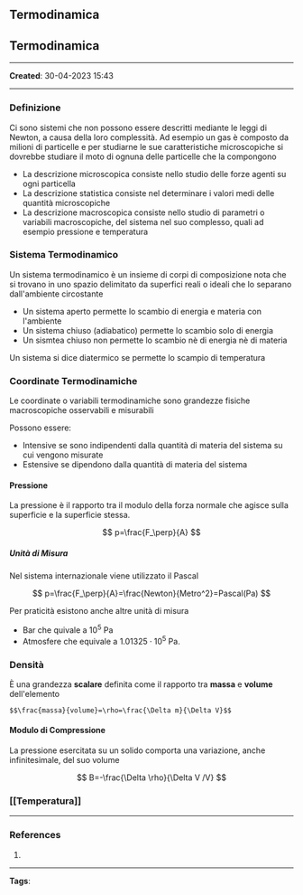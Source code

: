 ## Termodinamica

## Termodinamica

---

**Created**: 30-04-2023 15:43

---

### Definizione

Ci sono sistemi che non possono essere descritti mediante le leggi di Newton, a causa della loro complessità. Ad esempio un gas è composto da milioni di particelle e per studiarne le sue caratteristiche microscopiche si dovrebbe studiare il moto di ognuna delle particelle che la compongono

- La descrizione microscopica consiste nello studio delle forze agenti su ogni particella
- La descrizione statistica consiste nel determinare i valori medi delle quantità microscopiche
- La descrizione macroscopica consiste nello studio di parametri o variabili macroscopiche, del sistema nel suo complesso, quali ad esempio pressione e temperatura

### Sistema Termodinamico

Un sistema termodinamico è un insieme di corpi di composizione nota che si trovano in uno spazio delimitato da superfici reali o ideali che lo separano dall'ambiente circostante

- Un sistema aperto permette lo scambio di energia e materia con l'ambiente
- Un sistema chiuso (adiabatico) permette lo scambio solo di energia
- Un sismtea chiuso non permette lo scambio nè di energia nè di materia

Un sistema si dice diatermico se permette lo scampio di temperatura

### Coordinate Termodinamiche

Le coordinate o variabili termodinamiche sono grandezze fisiche macroscopiche osservabili e misurabili

Possono essere:

- Intensive se sono indipendenti dalla quantità di materia del sistema su cui vengono misurate
- Estensive se dipendono dalla quantità di materia del sistema 

#### Pressione

La pressione è il rapporto tra il modulo della forza normale che agisce sulla superficie e la superficie stessa. 

$$
p=\frac{F_\perp}{A}
$$

##### Unità di Misura

Nel sistema internazionale viene utilizzato il Pascal 

$$
p=\frac{F_\perp}{A}=\frac{Newton}{Metro^2}=Pascal(Pa)
$$

Per praticità esistono anche altre unità di misura

- Bar che quivale a $10^5$ Pa   
- Atmosfere che equivale a $1.01325\cdot10^5$ Pa.

### Densità

È una grandezza **scalare** definita come il rapporto tra **massa** e **volume** dell'elemento

	$$\frac{massa}{volume}=\rho=\frac{\Delta m}{\Delta V}$$

#### Modulo di Compressione

La pressione esercitata su un solido comporta una variazione, anche infinitesimale, del suo volume

$$
B=-\frac{\Delta \rho}{\Delta V /V}
$$

### [[Temperatura]]

---

### References

1. 

---
**Tags**: 